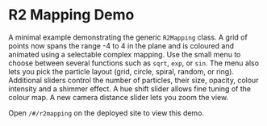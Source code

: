 # R2 Mapping Demo

A minimal example demonstrating the generic `R2Mapping` class. A grid of points now spans the range -4 to 4 in the plane
and is coloured and animated using a selectable complex mapping. Use the small menu
to choose between several functions such as `sqrt`, `exp`, or `sin`.
The menu also lets you pick the particle layout (grid, circle, spiral, random, or ring).
Additional sliders control the number of particles, their size, opacity, colour intensity and a shimmer effect. A hue shift slider allows fine tuning of the colour map. A new camera distance slider lets you zoom the view.

Open `/#/r2mapping` on the deployed site to view this demo.

